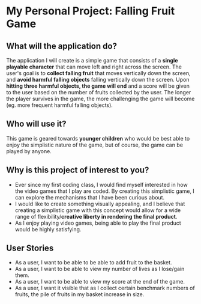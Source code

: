 # My Personal Project: Falling Fruit Game

## What will the application do?

The application I will create is a simple game that consists of a **single playable character** that can move left 
and right across the screen. The user's goal is to **collect falling fruit** that moves vertically down the 
screen, and **avoid harmful falling objects** falling vertically down the screen. Upon **hitting three harmful objects, 
the game will end** and a score will be given to the user based on the number of fruits collected by the user. The 
longer the player survives in the game, the more challenging the game will become (eg. more frequent harmful falling 
objects).


## Who will use it?

This game is geared towards **younger children** who would be best able to enjoy the simplistic nature of the game, 
but of course, the game can be played by anyone.

## Why is this project of interest to you?

- Ever since my first coding class, I would find myself interested in how the video games that I play are coded. By 
creating this simplistic game, I can explore the mechanisms that I have been curious about.
- I would like to create something visually appealing, and I believe that creating a simplistic game with this concept 
would allow for a wide range of flexibility/**creative liberty in rendering the final product**.
- As I enjoy playing video games, being able to play the final product would be highly satisfying.

## User Stories

- As a user, I want to be able to be able to add fruit to the basket.
- As a user, I want to be able to view my number of lives as I lose/gain them.
- As a user, I want to be able to view my score at the end of the game.
- As a user, I want it visible that as I collect certain benchmark numbers of fruits, the pile of fruits in my basket
increase in size.




